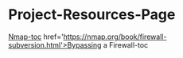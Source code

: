 # Project-Resources-Page



<medium><a href='https://nmap.org/'>Nmap-toc</a></medium>
  </small></a> href='https://nmap.org/book/firewall-subversion.html'>Bypassing a Firewall-toc</a></small>

